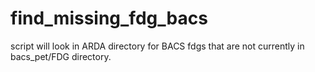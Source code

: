 find_missing_fdg_bacs
=====================

script will look in ARDA directory for BACS fdgs that are not currently in bacs_pet/FDG directory.
